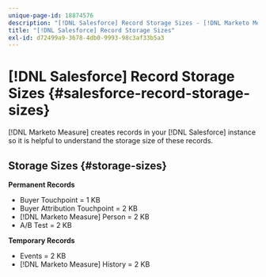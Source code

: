 ```yaml
---
unique-page-id: 18874576
description: "[!DNL Salesforce] Record Storage Sizes - [!DNL Marketo Measure] - Product Documentation"
title: "[!DNL Salesforce] Record Storage Sizes"
exl-id: d72499a9-3678-4db0-9993-98c3af33b5a3
---
```

# [!DNL Salesforce] Record Storage Sizes {#salesforce-record-storage-sizes}

[!DNL Marketo Measure] creates records in your [!DNL Salesforce] instance so it is helpful to understand the storage size of these records.

## Storage Sizes {#storage-sizes}

**Permanent Records**

* Buyer Touchpoint = 1 KB
* Buyer Attribution Touchpoint = 2 KB
* [!DNL Marketo Measure] Person = 2 KB
* A/B Test = 2 KB

**Temporary Records**

* Events = 2 KB
* [!DNL Marketo Measure] History = 2 KB
